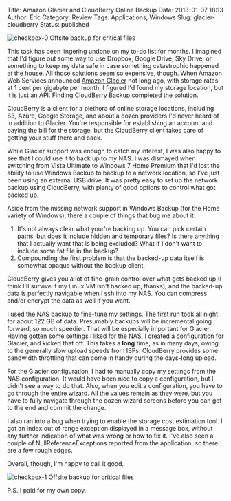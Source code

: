 Title: Amazon Glacier and CloudBerry Online Backup
Date: 2013-01-07 18:13
Author: Eric
Category: Review
Tags: Applications, Windows
Slug: glacier-cloudberry
Status: published

![checkbox-0]({filename}/images/checkbox-0.png) Offsite backup for critical files

This task has been lingering undone on my to-do list for months. I
imagined that I'd figure out some way to use Dropbox, Google Drive, Sky
Drive, or something to keep my data safe in case something catastrophic
happened at the house. All those solutions seem so expensive, though.
When Amazon Web Services announced [Amazon
Glacier](http://aws.amazon.com/glacier/) not long ago, with storage
rates at 1 cent per gigabyte per month, I figured I'd found my storage
location, but it is just an API. Finding [CloudBerry
Backup](http://www.cloudberrylab.com/amazon-s3-microsoft-azure-google-storage-online-backup.aspx)
completed the solution.

<!--more-->

CloudBerry is a client for a plethora of online storage locations,
including S3, Azure, Google Storage, and about a dozen providers I'd
never heard of in addition to Glacier. You're responsible for
establishing an account and paying the bill for the storage, but the
CloudBerry client takes care of getting your stuff there and back.

While Glacier support was enough to catch my interest, I was also happy
to see that I could use it to back up to my NAS. I was dismayed when
switching from Vista Ultimate to Windows 7 Home Premium that I'd lost
the ability to use Windows Backup to backup to a network location, so
I've just been using an external USB drive. It was pretty easy to set up
the network backup using CloudBerry, with plenty of good options to
control what got backed up.

Aside from the missing network support in Windows Backup (for the Home
variety of Windows), there a couple of things that bug me about it:

1.  <span style="line-height: 15px;" data-mce-mark="1">It's not always
    clear what your're backing up. You can pick certain paths, but does
    it include hidden and temporary files? Is there anything that I
    actually want that is being excluded? What if I don't want to
    include some fat file in the backup?</span>
2.  Compounding the first problem is that the backed-up data itself is
    somewhat opaque without the backup client.

CloudBerry gives you a lot of fine-grain control over what gets backed
up (I think I'll survive if my Linux VM isn't backed up, thanks), and
the backed-up data is perfectly navigable when I ssh into my NAS. You
can compress and/or encrypt the data as well if you want.

I used the NAS backup to fine-tune my settings. The first run took all
night for about 122 GB of data. Presumably backups will be incremental
going forward, so much speedier. That will be especially important for
Glacier. Having gotten some settings I liked for the NAS, I created a
configuration for Glacier, and kicked that off. This takes a **long**
time, as in many days, owing to the generally slow upload speeds from
ISPs. CloudBerry provides some bandwidth throttling that can come in
handy during the days-long upload.

For the Glacier configuration, I had to manually copy my settings from
the NAS configuration. It would have been nice to copy a configuration,
but I didn't see a way to do that. Also, when you edit a configuration,
you have to go through the entire wizard. All the values remain as they
were, but you have to fully navigate through the dozen wizard screens
before you can get to the end and commit the change.

I also ran into a bug when trying to enable the storage cost estimation
tool. I got an index out of range exception displayed in a message box,
without any further indication of what was wrong or how to fix it. I've
also seen a couple of NullReferenceExceptions reported from the
application, so there are a few rough edges.

Overall, though, I'm happy to call it good.

![checkbox-1]({filename}/images/checkbox-1.png) Offsite backup for critical files

P.S. I paid for my own copy.
